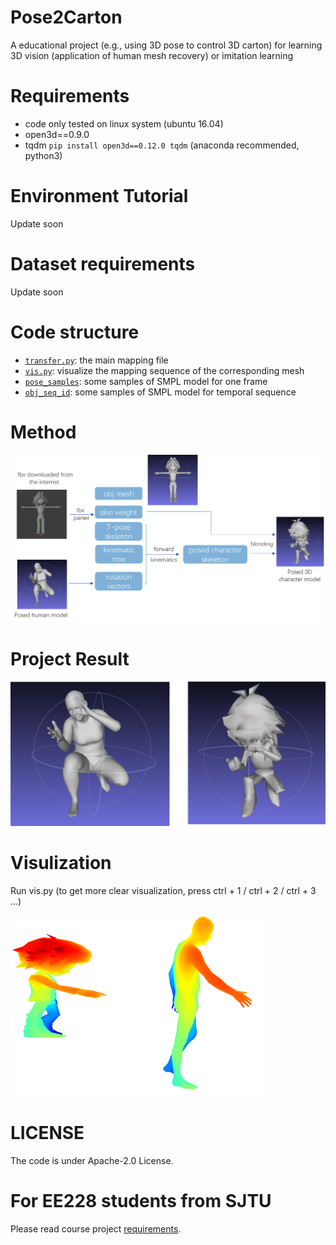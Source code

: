 # Pose2Carton
A educational project (e.g., using 3D pose to control 3D carton) for learning 3D vision (application of human mesh recovery) or imitation learning

# Requirements
* code only tested on linux system (ubuntu 16.04)
* open3d==0.9.0
* tqdm
`pip install open3d==0.12.0 tqdm` (anaconda recommended, python3)

# Environment Tutorial
Update soon

# Dataset requirements 
Update soon

# Code structure
* [`transfer.py`](transfer.py): the main mapping file
* [`vis.py`](vis.py): visualize the mapping sequence of the corresponding mesh
* [`pose_samples`](pose_samples/): some samples of SMPL model for one frame
* [`obj_seq_id`](obj_seq_id/): some samples of SMPL model for temporal sequence


# Method
![image](img/pipeline.png)

# Project Result
![image](img/pose2carton.png)

# Visulization
Run vis.py (to get more clear visualization, press ctrl + 1 / ctrl + 2 / ctrl + 3 ...)

![image](img/vis.png)


# LICENSE
The code is under Apache-2.0 License.

# For EE228 students from SJTU
Please read course project [requirements](EE228.md). 
